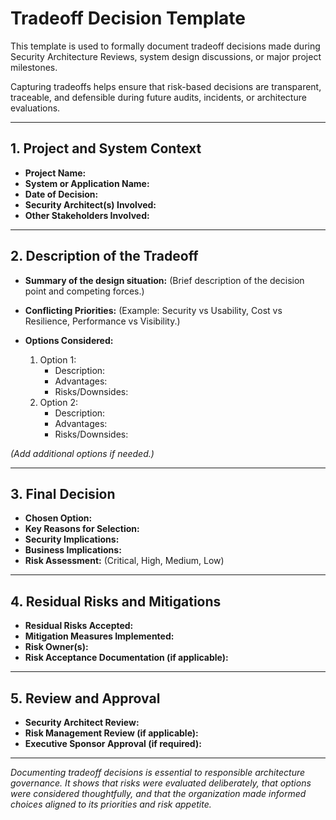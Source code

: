 # Tradeoff Decision Template

This template is used to formally document tradeoff decisions made during Security Architecture Reviews, system design discussions, or major project milestones.

Capturing tradeoffs helps ensure that risk-based decisions are transparent, traceable, and defensible during future audits, incidents, or architecture evaluations.

---

## 1. Project and System Context

- **Project Name:**
- **System or Application Name:**
- **Date of Decision:**
- **Security Architect(s) Involved:**
- **Other Stakeholders Involved:**

---

## 2. Description of the Tradeoff

- **Summary of the design situation:**
  (Brief description of the decision point and competing forces.)

- **Conflicting Priorities:**
  (Example: Security vs Usability, Cost vs Resilience, Performance vs Visibility.)

- **Options Considered:**
  1. Option 1:
     - Description:
     - Advantages:
     - Risks/Downsides:
  2. Option 2:
     - Description:
     - Advantages:
     - Risks/Downsides:

*(Add additional options if needed.)*

---

## 3. Final Decision

- **Chosen Option:**
- **Key Reasons for Selection:**
- **Security Implications:**
- **Business Implications:**
- **Risk Assessment:**
  (Critical, High, Medium, Low)

---

## 4. Residual Risks and Mitigations

- **Residual Risks Accepted:**
- **Mitigation Measures Implemented:**
- **Risk Owner(s):**
- **Risk Acceptance Documentation (if applicable):**

---

## 5. Review and Approval

- **Security Architect Review:**
- **Risk Management Review (if applicable):**
- **Executive Sponsor Approval (if required):**

---

*Documenting tradeoff decisions is essential to responsible architecture governance. It shows that risks were evaluated deliberately, that options were considered thoughtfully, and that the organization made informed choices aligned to its priorities and risk appetite.*

